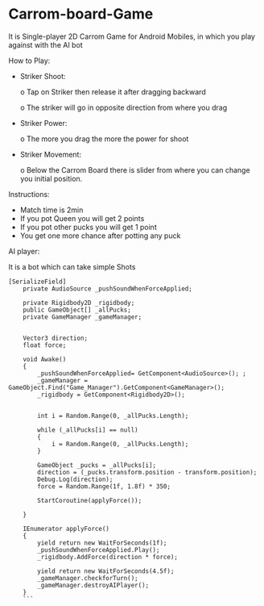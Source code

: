 # Carrom-board-Game
It is Single-player 2D Carrom Game for Android Mobiles, in which you play against with the AI bot

How to Play:
-	Striker Shoot:

     o	Tap on Striker then release it after dragging backward
     
     o	The striker will go in opposite direction from where you drag
-	Striker Power:

     o	The more you drag the more the power for shoot 
-	Striker Movement:

     o	Below the Carrom Board there is slider from where you can change you initial position.

Instructions:
-	Match time is 2min
-	If you pot Queen you will get 2 points
-	If you  pot other pucks you will get 1 point 
-	You get one more chance after potting any puck

AI player:

It is a bot which can take simple Shots 
```
[SerializeField]
    private AudioSource _pushSoundWhenForceApplied;
    
    private Rigidbody2D _rigidbody;
    public GameObject[] _allPucks;
    private GameManager _gameManager;


    Vector3 direction;
    float force;

    void Awake()
    {
        _pushSoundWhenForceApplied= GetComponent<AudioSource>(); ;
        _gameManager = GameObject.Find("Game_Manager").GetComponent<GameManager>();
        _rigidbody = GetComponent<Rigidbody2D>(); 

        
        int i = Random.Range(0, _allPucks.Length);
        
        while (_allPucks[i] == null)
        {
            i = Random.Range(0, _allPucks.Length);
        }

        GameObject _pucks = _allPucks[i];
        direction = (_pucks.transform.position - transform.position);
        Debug.Log(direction);
        force = Random.Range(1f, 1.8f) * 350;

        StartCoroutine(applyForce());

    }

    IEnumerator applyForce()
    {
        yield return new WaitForSeconds(1f);
        _pushSoundWhenForceApplied.Play();
        _rigidbody.AddForce(direction * force);

        yield return new WaitForSeconds(4.5f);
        _gameManager.checkforTurn();
        _gameManager.destroyAIPlayer();
    }
    ```
